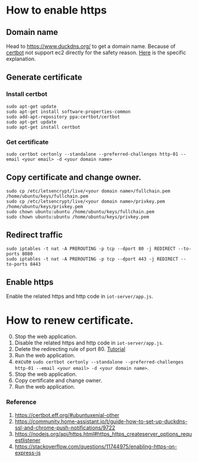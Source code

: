 # How to enable https
## Domain name
Head to https://www.duckdns.org/ to get a domain name.
Because of [certbot](https://certbot.eff.org/#ubuntuxenial-other) not support ec2 directly for the safety reason. [Here](https://community.letsencrypt.org/t/policy-forbids-issuing-for-name-on-amazon-ec2-domain/12692/4) is the specific explanation.

## Generate certificate
### Install certbot
```
sudo apt-get update
sudo apt-get install software-properties-common
sudo add-apt-repository ppa:certbot/certbot
sudo apt-get update
sudo apt-get install certbot
```
### Get certificate
```
sudo certbot certonly --standalone --preferred-challenges http-01 --email <your email> -d <your domain name>
```

## Copy certificate and change owner.
```
sudo cp /etc/letsencrypt/live/<your domain name>/fullchain.pem /home/ubuntu/keys/fullchain.pem
sudo cp /etc/letsencrypt/live/<your domain name>/privkey.pem /home/ubuntu/keys/privkey.pem
sudo chown ubuntu:ubuntu /home/ubuntu/keys/fullchain.pem
sudo chown ubuntu:ubuntu /home/ubuntu/keys/privkey.pem
```

## Redirect traffic
```
sudo iptables -t nat -A PREROUTING -p tcp --dport 80 -j REDIRECT --to-ports 8080
sudo iptables -t nat -A PREROUTING -p tcp --dport 443 -j REDIRECT --to-ports 8443
```

## Enable https
Enable the related https and http code in `iot-server/app.js`.

# How to renew certificate.
0. Stop the web application.
1. Disable the related https and http code in `iot-server/app.js`.
2. Delete the redirecting rule of port 80. [Tutorial]( http://lubos.rendek.org/remove-all-iptables-prerouting-nat-rules/)
3. Run the web application.
4. excute `sudo certbot certonly --standalone --preferred-challenges http-01 --email <your email> -d <your domain name>`.
5. Stop the web application.
6. Copy certificate and change owner.
7. Run the web application.

### Reference
1. https://certbot.eff.org/#ubuntuxenial-other
2. https://community.home-assistant.io/t/guide-how-to-set-up-duckdns-ssl-and-chrome-push-notifications/9722
3. https://nodejs.org/api/https.html#https_https_createserver_options_requestlistener
4. https://stackoverflow.com/questions/11744975/enabling-https-on-express-js
